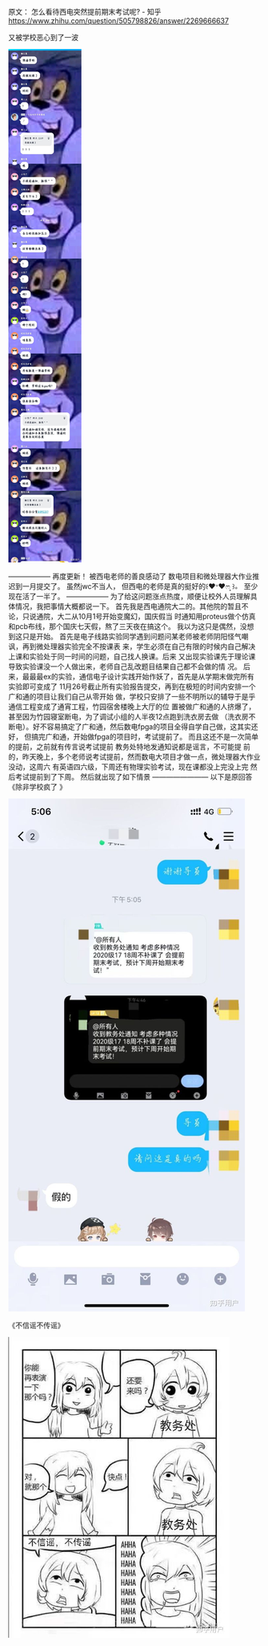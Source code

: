 原文： 怎么看待西电突然提前期末考试呢? - 知乎
https://www.zhihu.com/question/505798826/answer/2269666637

又被学校恶心到了一波

![alt text](https://github.com/lien3097103/do-NOT-apply-to-Xidian/blob/main/%E8%B5%84%E6%BA%90/1.jpg?raw=true)

——————
再度更新！
被西电老师的善良感动了
数电项目和微处理器大作业推迟到一月提交了。
虽然jwc不当人，
但西电的老师是真的挺好的꒰❤ᐡ❤ෆ ͙꒱。
至少现在活了一半了。
——————
为了给这问题涨点热度，顺便让校外人员理解具体情况，我把事情大概都说一下。
首先我是西电通院大二的。其他院的暂且不论，只说通院，大二从10月1号开始变魔幻，国庆假当
时通知用proteus做个仿真和pcb布线，那个国庆七天假，熬了三天夜在搞这个。
我以为这只是偶然，没想到这只是开始。
首先是电子线路实验同学遇到问题问某老师被老师阴阳怪气嘲讽，再到微处理器实验完全不按课表
来，学生必须在自己有限的时候内自己解决上课和实验处于同一时间的问题，自己找人换课。后来
又出现实验课先于理论课导致实验课没一个人做出来，老师自己乱改题目结果自己都不会做的情
况。
后来，最最最ex的实验，通信电子设计实践开始作妖了，首先是从学期末做完所有实验即可变成了
11月26号截止所有实验报告提交，再到在极短的时间内安排一个广和通的项目让我们自己从零开始
做，学校只安排了一些不明所以的辅导于是乎通信工程变成了通宵工程，竹园宿舍楼晚上大厅的位
置被做广和通的人挤爆了，甚至因为竹园寝室断电，为了调试小组的人半夜12点跑到洗衣房去做
（洗衣房不断电）。好不容易搞定了广和通，然后数电fpga的项目全得自学自己做，这其实还好，
但搞完广和通，开始做fpga的项目时，考试提前了。
而且这还不是一次简单的提前，之前就有传言说考试提前 教务处特地发通知说都是谣言，不可能提
前的，昨天晚上，多个老师说考试提前，然而数电大项目才做一点，微处理器大作业没动，这周六
有英语四六级，下周还有物理实验考试，现在课都没上完没上完
然后考试提前到了下周。
然后就出现了如下情景
————————
以下是原回答
《除非学校疯了 》


![alt text](https://github.com/lien3097103/do-NOT-apply-to-Xidian/blob/main/%E8%B5%84%E6%BA%90/2.jpg?raw=true)



《不信谣不传谣》


![alt text](https://github.com/lien3097103/do-NOT-apply-to-Xidian/blob/main/%E8%B5%84%E6%BA%90/3.jpg?raw=true)
